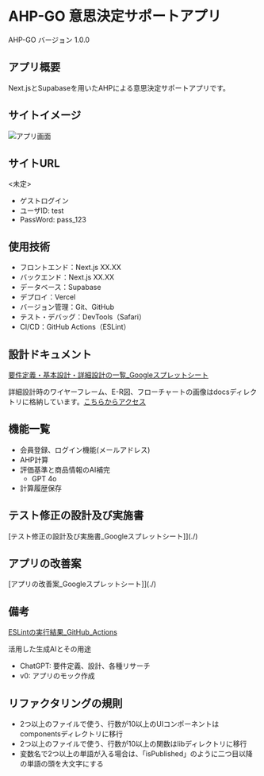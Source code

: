 # AHP-GO 意思決定サポートアプリ
AHP-GO バージョン 1.0.0

## アプリ概要
Next.jsとSupabaseを用いたAHPによる意思決定サポートアプリです。

## サイトイメージ
![アプリ画面](AHP-GO/docs/アプリ画面.png)

## サイトURL
<未定>
- ゲストログイン
- ユーザID: test
- PassWord: pass_123

## 使用技術
- フロントエンド：Next.js XX.XX
- バックエンド：Next.js XX.XX
- データベース：Supabase
- デプロイ：Vercel
- バージョン管理：Git、GitHub
- テスト・デバッグ：DevTools（Safari）
- CI/CD：GitHub Actions（ESLint）

## 設計ドキュメント
[要件定義・基本設計・詳細設計の一覧_Googleスプレットシート](https://docs.google.com/spreadsheets/d/1V91GRCaYrSsLrcwU9XdJmRWXALMv9mCTmsPwTVjy8nw/edit?usp=share_link)

詳細設計時のワイヤーフレーム、E-R図、フローチャートの画像はdocsディレクトリに格納しています。[こちらからアクセス](./docs)

## 機能一覧
- 会員登録、ログイン機能(メールアドレス)
- AHP計算
- 評価基準と商品情報のAI補完
  - GPT 4o 
- 計算履歴保存

## テスト修正の設計及び実施書
[テスト修正の設計及び実施書_Googleスプレットシート]](./)

## アプリの改善案
[アプリの改善案_Googleスプレットシート]](./)

## 備考
[ESLintの実行結果_GitHub_Actions](./)

活用した生成AIとその用途
- ChatGPT: 要件定義、設計、各種リサーチ
- v0: アプリのモック作成

## リファクタリングの規則
-  2つ以上のファイルで使う、行数が10以上のUIコンポーネントはcomponentsディレクトリに移行
-  2つ以上のファイルで使う、行数が10以上の関数はlibディレクトリに移行
-  変数名で2つ以上の単語が入る場合は、「isPublished」のように二つ目以降の単語の頭を大文字にする
